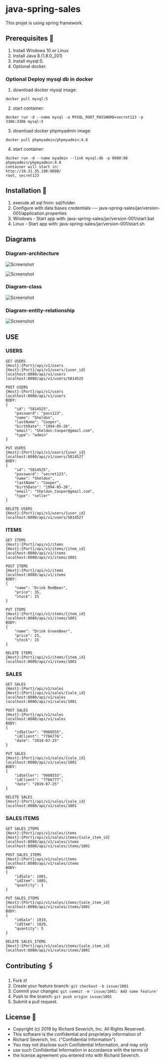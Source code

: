 # java-spring-sales

This projet is using spring framework.

## Prerequisites 🚀

1. Install Windows 10 or Linux
2. Install Java 8.(1.8.0_201)
3. Install mysql:5.
4. Optional docker.

### Optional Deploy mysql db in docker

1. download docker mysql image:

```
docker pull mysql:5
```

2. start container:

```
docker run -d --name mysql -e MYSQL_ROOT_PASSWORD=secret123 -p 3306:3306 mysql:5
```

3. download docker phpmyadmin image:

```
docker pull phpmyadmin/phpmyadmin:4.8
```

4. start container:

```
docker run -d --name myadmin --link mysql:db -p 8080:80 phpmyadmin/phpmyadmin:4.8
container will start in:
http://10.31.35.100:8080/
root, secret123

```

## Installation 🔧

1. execute all sql from: sql/folder.
2. Configure with data bases credentials --- java-spring-sales/jar/version-001/application.properties
3. Windows - Start app with: java-spring-sales/jar/version-001/start.bat
4. Linux - Start app with: java-spring-sales/jar/version-001/start.sh

## Diagrams

### Diagram-architecture

![Screenshot](documentation/java-spring-sales-diagram-architecture-01.png)

![Screenshot](documentation/java-spring-sales-diagram-architecture-02.png)

### Diagram-class

![Screenshot](documentation/java-spring-sales-diagram-class.jpg)

### Diagram-entity-relationship

![Screenshot](documentation/java-spring-sales-diagram-entity-relationship.jpg)

## USE

### USERS

```
GET USERS
{Host}:{Port}/api/v1/users
{Host}:{Port}/api/v1/users/{user_id}
localhost:8080/api/v1/users
localhost:8080/api/v1/users/5814525

POST USERS
{Host}:{Port}/api/v1/users
localhost:8080/api/v1/users
BODY:
{
    "id": "5814525",
    "password": "pass123",
    "name": "Sheldon",
    "lastName": "Cooper",
    "birthDate": "1994-05-26",
    "email": "Sheldon.Cooper@gmail.com",
    "type": "admin"
}

PUT USERS
{Host}:{Port}/api/v1/users/{user_id}
localhost:8080/api/v1/users/5814527
BODY:
{
    "id": "5814525",
    "password": "secret123",
    "name": "Sheldon",
    "lastName": "Cooper",
    "birthDate": "1994-05-26",
    "email": "Sheldon_Cooper@gmail.com",
    "type": "seller"
}

DELETE USERS
{Host}:{Port}/api/v1/users/{user_id}
localhost:8080/api/v1/users/5814527
```

### ITEMS

```
GET ITEMS
{Host}:{Port}/api/v1/items
{Host}:{Port}/api/v1/items/{item_id}
localhost:8080/api/v1/items
localhost:8080/api/v1/items/1001

POST ITEMS
{Host}:{Port}/api/v1/items
localhost:8080/api/v1/items
BODY:
{
    "name": "Drink RedBeer",
    "price": 35,
    "stock": 25
}

PUT ITEMS
{Host}:{Port}/api/v1/items/{item_id}
localhost:8080/api/v1/items/1001
BODY:
{
    "name": "Drink GreenBeer",
    "price": 25,
    "stock": 15
}

DELETE ITEMS
{Host}:{Port}/api/v1/items/{item_id}
localhost:8080/api/v1/items/1001
```

### SALES

```
GET SALES
{Host}:{Port}/api/v1/sales
{Host}:{Port}/api/v1/sales/{sale_id}
localhost:8080/api/v1/sales
localhost:8080/api/v1/sales/1001

POST SALES
{Host}:{Port}/api/v1/sales
localhost:8080/api/v1/sales
BODY:
{
    "idSeller": "9988555",
    "idClient": "7766776",
    "date": "2019-07-25"
}

PUT SALES
{Host}:{Port}/api/v1/sales/{sale_id}
localhost:8080/api/v1/sales/1001
BODY:
{
    "idSeller": "9988555",
    "idClient": "7766777",
    "date": "2019-07-25"
}

DELETE SALES
{Host}:{Port}/api/v1/sales/{sale_id}
localhost:8080/api/v1/sales/1001
```

### SALES ITEMS

```
GET SALES_ITEMS
{Host}:{Port}/api/v1/sales/items
{Host}:{Port}/api/v1/sales/items/{sale_item_id}
localhost:8080/api/v1/sales/items
localhost:8080/api/v1/sales/items/1001

POST SALES_ITEMS
{Host}:{Port}/api/v1/sales/items
localhost:8080/api/v1/sales/items
BODY:
{
    "idSale": 1001,
    "idItem": 1005,
    "quantity": 1
}

PUT SALES_ITEMS
{Host}:{Port}/api/v1/sales/items/{sale_item_id}
localhost:8080/api/v1/sales/items/1001
BODY:
{
    "idSale": 1010,
    "idItem": 1020,
    "quantity": 5
}

DELETE SALES_ITEMS
{Host}:{Port}/api/v1/sales/items/{sale_item_id}
localhost:8080/api/v1/sales/items/1001
```

## Contributing 🖇️

1. Fork it!
2. Create your feature branch: `git checkout -b issue/1001`
3. Commit your changes: `git commit -m 'issue/1001: Add some feature'`
4. Push to the branch: `git push origin issue/1001`
5. Submit a pull request.

## License 📄

- Copyright (c) 2019 by Richard Severich, Inc. All Rights Reserved.
- This software is the confidential and proprietary information of
- Richard Severich, Inc. ("Confidential Information").
- You may not disclose such Confidential Information, and may only
- use such Confidential Information in accordance with the terms of
- the license agreement you entered into with Richard Severich.
